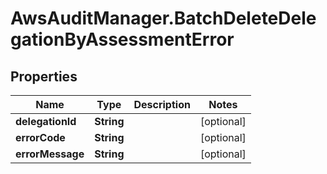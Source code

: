 # AwsAuditManager.BatchDeleteDelegationByAssessmentError

## Properties

Name | Type | Description | Notes
------------ | ------------- | ------------- | -------------
**delegationId** | **String** |  | [optional] 
**errorCode** | **String** |  | [optional] 
**errorMessage** | **String** |  | [optional] 


